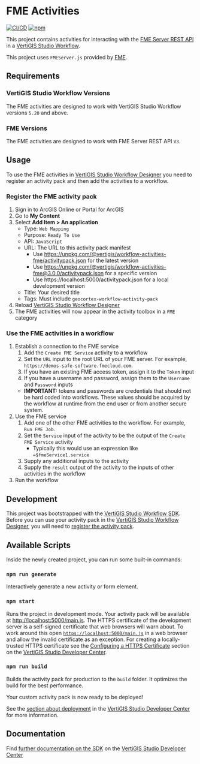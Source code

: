 # FME Activities

[![CI/CD](https://github.com/vertigis/workflow-activities-fme/workflows/CI/CD/badge.svg)](https://github.com/vertigis/workflow-activities-fme/actions)
[![npm](https://img.shields.io/npm/v/@vertigis/workflow-activities-fme)](https://www.npmjs.com/package/@vertigis/workflow-activities-fme)

This project contains activities for interacting with the [FME Server REST API](https://docs.safe.com/fme/html/FME_REST/apidoc/v3/) in a [VertiGIS Studio Workflow](https://www.vertigisstudio.com/products/vertigis-studio-workflow/).

This project uses `FMEServer.js` provided by [FME](https://playground.fmeserver.com/javascript/javascript-library/get-the-library/).

## Requirements

### VertiGIS Studio Workflow Versions

The FME activities are designed to work with VertiGIS Studio Workflow versions `5.20` and above.

### FME Versions

The FME activities are designed to work with FME Server REST API `V3`.

## Usage

To use the FME activities in [VertiGIS Studio Workflow Designer](https://apps.vertigisstudio.com/workflow/designer/) you need to register an activity pack and then add the activities to a workflow.

### Register the FME activity pack

1. Sign in to ArcGIS Online or Portal for ArcGIS
1. Go to **My Content**
1. Select **Add Item > An application**
    - Type: `Web Mapping`
    - Purpose: `Ready To Use`
    - API: `JavaScript`
    - URL: The URL to this activity pack manifest
        - Use https://unpkg.com/@vertigis/workflow-activities-fme/activitypack.json for the latest version
        - Use https://unpkg.com/@vertigis/workflow-activities-fme@3.0.0/activitypack.json for a specific version
        - Use https://localhost:5000/activitypack.json for a local development version
    - Title: Your desired title
    - Tags: Must include `geocortex-workflow-activity-pack`
1. Reload [VertiGIS Studio Workflow Designer](https://apps.vertigisstudio.com/workflow/designer/)
1. The FME activities will now appear in the activity toolbox in a `FME` category

### Use the FME activities in a workflow

1. Establish a connection to the FME service
    1. Add the `Create FME Service` activity to a workflow
    1. Set the `URL` input to the root URL of your FME server. For example, `https://demos-safe-software.fmecloud.com`.
    1. If you have an existing FME access token, assign it to the `Token` input
    1. If you have a username and password, assign them to the `Username` and `Password` inputs
    - **IMPORTANT:** tokens and passwords are credentials that should not be hard coded into workflows. These values should be acquired by the workflow at runtime from the end user or from another secure system.
1. Use the FME service
    1. Add one of the other FME activities to the workflow. For example, `Run FME Job`.
    1. Set the `Service` input of the activity to be the output of the `Create FME Service` activity
        - Typically this would use an expression like `=$fmeService1.service`
    1. Supply any additional inputs to the activity
    1. Supply the `result` output of the activity to the inputs of other activities in the workflow
1. Run the workflow

## Development

This project was bootstrapped with the [VertiGIS Studio Workflow SDK](https://github.com/vertigis/vertigis-workflow-sdk). Before you can use your activity pack in the [VertiGIS Studio Workflow Designer](https://apps.vertigisstudio.com/workflow/designer/), you will need to [register the activity pack](https://developers.vertigisstudio.com/docs/workflow/sdk-web-overview#register-the-activity-pack).

## Available Scripts

Inside the newly created project, you can run some built-in commands:

### `npm run generate`

Interactively generate a new activity or form element.

### `npm start`

Runs the project in development mode. Your activity pack will be available at [http://localhost:5000/main.js](http://localhost:5000/main.js). The HTTPS certificate of the development server is a self-signed certificate that web browsers will warn about. To work around this open [`https://localhost:5000/main.js`](https://localhost:5000/main.js) in a web browser and allow the invalid certificate as an exception. For creating a locally-trusted HTTPS certificate see the [Configuring a HTTPS Certificate](https://developers.vertigisstudio.com/docs/workflow/sdk-web-overview/#configuring-a-https-certificate) section on the [VertiGIS Studio Developer Center](https://developers.vertigisstudio.com/docs/workflow/overview/).

### `npm run build`

Builds the activity pack for production to the `build` folder. It optimizes the build for the best performance.

Your custom activity pack is now ready to be deployed!

See the [section about deployment](https://developers.vertigisstudio.com/docs/workflow/sdk-web-overview/#deployment) in the [VertiGIS Studio Developer Center](https://developers.vertigisstudio.com/docs/workflow/overview/) for more information.

## Documentation

Find [further documentation on the SDK](https://developers.vertigisstudio.com/docs/workflow/sdk-web-overview/) on the [VertiGIS Studio Developer Center](https://developers.vertigisstudio.com/docs/workflow/overview/)
